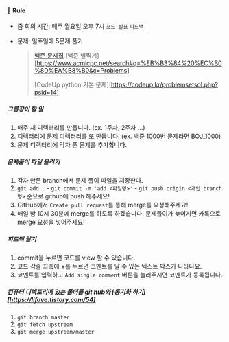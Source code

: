 ####  📝 Rule

- 줌 회의 시간: 매주 월요일 오후 7시 `코드 발표` `피드백`

- 문제: 일주일에 5문제 풀기 

  > [백준 문제집](https://www.acmicpc.net/group/workbook/list/10053) [백준 별찍기][https://www.acmicpc.net/search#q=%EB%B3%84%20%EC%B0%8D%EA%B8%B0&c=Problems]
  >
  > [CodeUp python 기본 문제][https://codeup.kr/problemsetsol.php?psid=14]



##### 그룹장이 할 일

1. 매주 새 디렉터리를 만듭니다. (ex. 1주차, 2주차 ...)
2. 디렉터리에 문제 디렉터리를 또 만듭니다. (ex. 백준 1000번 문제라면 BOJ_1000)
3. 문제 디렉터리에 각자 푼 문제를 추가합니다.



##### 문제풀이 파일 올리기

1. 각자 만든 branch에서 문제 풀이 파일을 저장한다.
1. `git add .` -  `git commit -m 'add <파일명>'` - `git push origin <개인 branch명>` 순으로 github에 push 해주세요!
3. GitHub에서 `Create pull request`를 통해 merge를 요청해주세요!
6. 매일 밤 10시 30분에 merge를 하도록 하겠습니다. 문제풀이가 늦어지면 카톡으로 merge 요청을 넣어주세요!



##### 피드백 달기

1. commit을 누르면 코드를 view 할 수 있습니다.
2. 코드 각줄 좌측에 +를 누르면 코멘트를 달 수 있는 텍스트 박스가 나타나요.
3. 코멘트를 입력하고 `Add single comment` 버튼을 눌러주시면 코멘트가 등록됩니다.



##### 컴퓨터 디렉토리에 있는 폴더를 git hub와 [동기화 하기][https://lifove.tistory.com/54]

1. `git branch master`
2. `git fetch upstream`
3. `git merge upstream/master`







